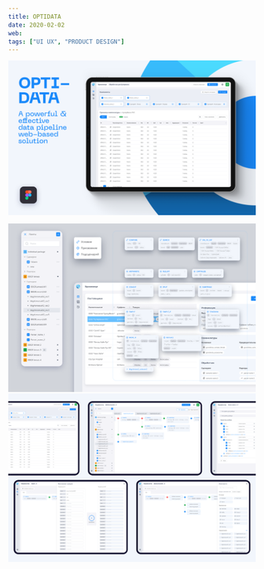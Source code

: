 ```yaml
---
title: OPTIDATA
date: 2020-02-02
web: 
tags: ["UI UX", "PRODUCT DESIGN"]
---
```


![1-optdata-desktop@2x](1-optdata-desktop@2x.png)

![3-optdata-desktop@2x](3-optdata-desktop@2x.png)![4-optdata-desktop@2x](4-optdata-desktop@2x.png)
